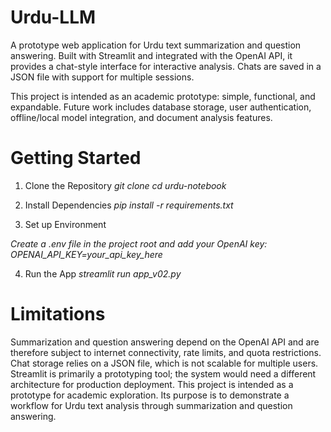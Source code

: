 # Urdu-LLM
A prototype web application for Urdu text summarization and question answering. Built with Streamlit and integrated with the OpenAI API, it provides a chat-style interface for interactive analysis. Chats are saved in a JSON file with support for multiple sessions.

This project is intended as an academic prototype: simple, functional, and expandable. Future work includes database storage, user authentication, offline/local model integration, and document analysis features.

# Getting Started
1. Clone the Repository
*git clone <repo-link>
cd urdu-notebook*

2. Install Dependencies
*pip install -r requirements.txt*

3. Set up Environment

*Create a .env file in the project root and add your OpenAI key:
OPENAI_API_KEY=your_api_key_here*

4. Run the App
*streamlit run app_v02.py*

# Limitations
Summarization and question answering depend on the OpenAI API and are therefore subject to internet connectivity, rate limits, and quota restrictions.
Chat storage relies on a JSON file, which is not scalable for multiple users.
Streamlit is primarily a prototyping tool; the system would need a different architecture for production deployment.
This project is intended as a prototype for academic exploration. Its purpose is to demonstrate a workflow for Urdu text analysis through summarization and question answering.
